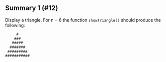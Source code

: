 ## Summary 1 (#12)

Display a triangle. For n = 6 the function `showTriangle()` should produce the
following:

```
     #
    ###
   #####
  #######
 #########
###########
```